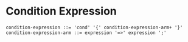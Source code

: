# Condition Expression

```ebnf
condition-expression ::= 'cond' '{' condition-expression-arm+ '}'
condition-expression-arm ::= expression '=>' expression ';'
```
